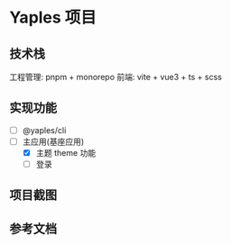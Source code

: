 # Yaples 项目

## 技术栈

工程管理: pnpm + monorepo
前端: vite + vue3 + ts + scss

## 实现功能

- [ ] @yaples/cli
- [ ] 主应用(基座应用)
  - [x] 主题 theme 功能
  - [ ] 登录

## 项目截图

## 参考文档
